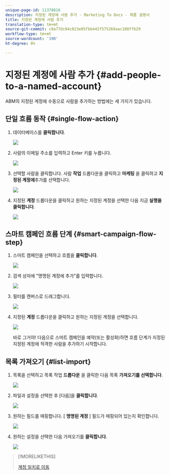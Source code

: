 ```yaml
---
unique-page-id: 11378816
description: 지정된 계정에 사람 추가 - Marketing To Docs - 제품 설명서
title: 지정된 계정에 사람 추가
translation-type: tm+mt
source-git-commit: c8a77dc84c023e05fbb442f575269aac108ffb29
workflow-type: tm+mt
source-wordcount: '190'
ht-degree: 0%

---
```



# 지정된 계정에 사람 추가 {#add-people-to-a-named-account}

ABM의 지정된 계정에 수동으로 사람을 추가하는 방법에는 세 가지가 있습니다.

## 단일 흐름 동작 {#single-flow-action}

1. 데이터베이스를 **클릭합니다**.

   ![](assets/one-2.png)

1. 사람의 이메일 주소를 입력하고 Enter 키를 누릅니다.

   ![](assets/two.png)

1. 선택할 사람을 클릭합니다. 사람 **작업** 드롭다운을 클릭하고 **마케팅** 을 클릭하고 **지정된 계정에**&#x200B;추가를 선택합니다.

   ![](assets/three.png)

1. 지정된 **계정** 드롭다운을 클릭하고 원하는 지정된 계정을 선택한 다음 지금 **실행을 클릭합니다**.

   ![](assets/four.png)

## 스마트 캠페인 흐름 단계 {#smart-campaign-flow-step}

1. 스마트 캠페인을 선택하고 흐름을 **클릭합니다**.

   ![](assets/five.png)

1. 검색 상자에 &quot;명명된 계정에 추가&quot;를 입력합니다.

   ![](assets/six.png)

1. 필터를 캔버스로 드래그합니다.

   ![](assets/seven.png)

1. 지정된 **계정** 드롭다운을 클릭하고 원하는 지정된 계정을 선택합니다.

   ![](assets/eight.png)

   바로 그거야! 다음으로 스마트 캠페인을 예약(또는 활성화)하면 흐름 단계가 지정된 지정된 계정에 적격한 사람을 추가하기 시작합니다.

## 목록 가져오기 {#list-import}

1. 목록을 선택하고 목록 작업 **드롭다운** 을 클릭한 다음 목록 **가져오기를 선택합니다**.

   ![](assets/nine.png)

1. 파일과 설정을 선택한 후 [다음]을 **클릭합니다**.

   ![](assets/ten.png)

1. 원하는 필드를 매핑합니다. [ **명명된 계정** ] 필드가 매핑되어 있는지 확인합니다.

   ![](assets/eleven.png)

1. 원하는 설정을 선택한 다음 가져오기를 **클릭합니다**.

   ![](assets/twelve.png)

>[!MORELIKETHIS]
>
>[계정 일치로 이동](/help/marketo/product-docs/account-based-marketing/target/named-accounts/lead-to-account-matching.md)

